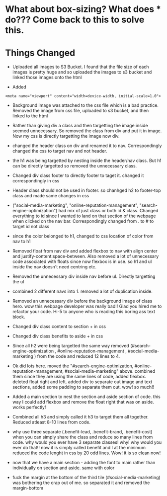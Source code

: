 # What about box-sizing? What does * do??? Come back to this to solve this.

# Things Changed

- Uploaded all images to S3 Bucket. I found that the file size of each images is pretty huge and so uploaded the images to s3 bucket and linked those images onto the html

- Added 
```
<meta name="viewport" content="width=device-width, initial-scale=1.0">
```

- Background image was attached to the css file which is a bad practice. Removed the image from css file, uploaded to s3 bucket, and then linked to the html

- Rather than giving div a class and then targetting the image inside seemed unnecessary. So removed the class from div and put it in image. Now my css is directly targetting the image now div. 

- changed the header class on div and renamed it to nav. Correspondingly changed the css to target nav and not header.

- the h1 was being targetted by nesting inside the header/nav class. But h1 can be directly targetted so removed the unnecessary class.

- Changed div class footer to directly footer to taget it. changed it correspondingly in css

- Header class should not be used in footer. so chanhged h2 to footer-top class and made same changes in css

- ("social-media-marketing", "online-reputation-management", "search-engine-optimization") had mix of just class or both id & class. Changed everything to id since I wanted to land on that section of the webpage when clicked on the nav bar. Correspondingly changed from . to # to target id not class

- since the color belonged to h1, changed to css location of color from nav to h1

- Removed float from nav div and added flexbox to nav with align center and justify-content:space-between. Also removed a lot of unnecessary code associated with floats since now flexbox is in use. so h1 and ul inside the nav doesn't need centring etc.

- Removed the unnecessary div inside nav before ul. Directly targetting the ul

- combined 2 different navs into 1. removed a lot of duplication inside.

- Removed an unnecessary div before the background image of class hero. wow this webpage developer was really bad!! Glad you hired me to refactor your code. Hi-5 to anyone who is reading this boring ass text block.

- Changed div class content to section + in css

- Changed div class benefits to aside + in css

- Since all h2 were being targetted the same way removed (#search-engine-optimization , #online-reputation-management , #social-media-marketing ) from the code and reduced 12 lines to 4.

- Ok did lots here. moved the "#search-engine-optimization, #online-reputation-management, #social-media-marketing" above. combined them since they are using the same lines of code, added flexbox. deleted float right and left. added div to separate out image and text sections, added some padding to separate them out. wow! so much!!

- Added a main section to nest the section and aside section of code. this way I could add flexbox and remove the float right that was on aside. works perfectly!

- Combined all h3 and simply called it h3 to target them all together. Reduced atleast 8-10 lines from code.

- why use three separate (.benefit-lead, .benefit-brand, .benefit-cost) when you can simply share the class and reduce so many lines from code. why would you ever have 3 separate classes! why! why would you ever do that!! now it is simply called benefit and I at the minimum reduced the code lenght in css by 20 odd lines. Wow! it is so clean now!

- now that we have a main section - adding the font to main rather than individually on section and aside. same with color

- fuck the margin at the bottom of the third tile (#social-media-marketing) was bothering the crap out of me. so separated it and removed the margin-bottom